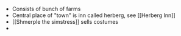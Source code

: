 - Consists of bunch of farms
- Central place of "town" is inn called herberg, see [[Herberg Inn]]
- [[Shmerple the simstress]] sells costumes
-